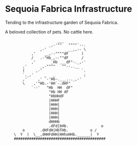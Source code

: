# Sequoia Fabrica Infrastructure

Tending to the infrastructure garden of Sequoia Fabrica.

A beloved collection of pets. No cattle here.


                            ___
                        _,-'""   """"`--.
                    ,-'          __,,-- \
                ,'    __,--""""dF      )
                /   .-"Hb_,--""dF      /
                ,'       _Hb ___dF"-._,-'
            ,'      _,-""""   ""--..__
            (     ,-'                  `.
            `._,'     _   _             ;
            ,'     ,' `-'Hb-.___..._,-'
            \    ,'"Hb.-'HH`-.dHF"
                `--'   "Hb  HH  dF"
                        "Hb HH dF
                        "HbHHdF
                        |HHHF
                        |HHH|
                        |HHH|
                        |HHH|
                        |HHH|
                        dHHHb
                        .dFd|bHb.               o
            o       .dHFdH|HbTHb.          o /
        \  Y  |  \__,dHHFdHH|HHhoHHb.______|  Y
        ##########################################
